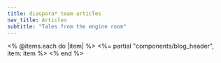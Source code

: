 ```yaml
---
title: diaspora* team articles
nav_title: Articles
subtitle: "Tales from the engine room"
---
```


<% @items.each do |item| %>
<%= partial "components/blog_header", item: item %>
<% end %>
